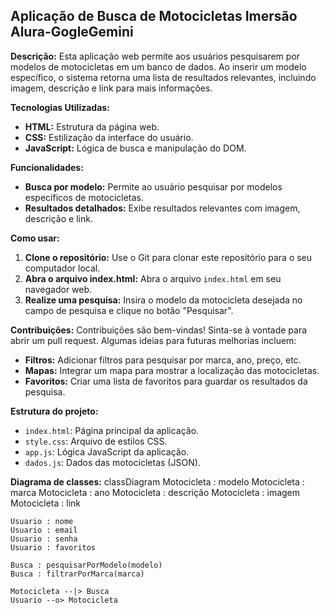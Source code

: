## Aplicação de Busca de Motocicletas Imersão Alura-GogleGemini

**Descrição:**
Esta aplicação web permite aos usuários pesquisarem por modelos de motocicletas em um banco de dados. Ao inserir um modelo específico, o sistema retorna uma lista de resultados relevantes, incluindo imagem, descrição e link para mais informações.

**Tecnologias Utilizadas:**
* **HTML:** Estrutura da página web.
* **CSS:** Estilização da interface do usuário.
* **JavaScript:** Lógica de busca e manipulação do DOM.

**Funcionalidades:**
* **Busca por modelo:** Permite ao usuário pesquisar por modelos específicos de motocicletas.
* **Resultados detalhados:** Exibe resultados relevantes com imagem, descrição e link.

**Como usar:**
1. **Clone o repositório:** Use o Git para clonar este repositório para o seu computador local.
2. **Abra o arquivo index.html:** Abra o arquivo `index.html` em seu navegador web.
3. **Realize uma pesquisa:** Insira o modelo da motocicleta desejada no campo de pesquisa e clique no botão "Pesquisar".

**Contribuições:**
Contribuições são bem-vindas! Sinta-se à vontade para abrir um pull request. Algumas ideias para futuras melhorias incluem:

* **Filtros:** Adicionar filtros para pesquisar por marca, ano, preço, etc.
* **Mapas:** Integrar um mapa para mostrar a localização das motocicletas.
* **Favoritos:** Criar uma lista de favoritos para guardar os resultados da pesquisa.

**Estrutura do projeto:**
* `index.html`: Página principal da aplicação.
* `style.css`: Arquivo de estilos CSS.
* `app.js`: Lógica JavaScript da aplicação.
* `dados.js`: Dados das motocicletas (JSON).

**Diagrama de classes:**
classDiagram
    Motocicleta : modelo
    Motocicleta : marca
    Motocicleta : ano
    Motocicleta : descrição
    Motocicleta : imagem
    Motocicleta : link

    Usuario : nome
    Usuario : email
    Usuario : senha
    Usuario : favoritos

    Busca : pesquisarPorModelo(modelo)
    Busca : filtrarPorMarca(marca)

    Motocicleta --|> Busca
    Usuario --o> Motocicleta
